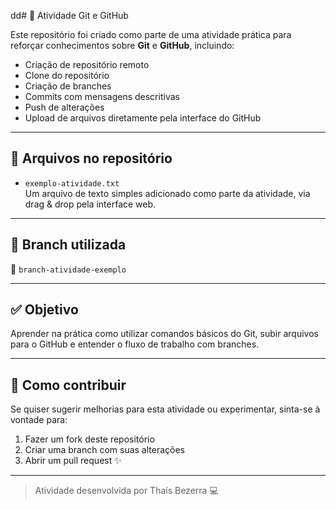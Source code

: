 dd# 🧪 Atividade Git e GitHub

Este repositório foi criado como parte de uma atividade prática para reforçar conhecimentos sobre **Git** e **GitHub**, incluindo:

- Criação de repositório remoto
- Clone do repositório
- Criação de branches
- Commits com mensagens descritivas
- Push de alterações
- Upload de arquivos diretamente pela interface do GitHub

---

## 📂 Arquivos no repositório

- `exemplo-atividade.txt`  
  Um arquivo de texto simples adicionado como parte da atividade, via drag & drop pela interface web.

---

## 🌱 Branch utilizada

📌 `branch-atividade-exemplo`

---

## ✅ Objetivo

Aprender na prática como utilizar comandos básicos do Git, subir arquivos para o GitHub e entender o fluxo de trabalho com branches.

---

## 🚀 Como contribuir

Se quiser sugerir melhorias para esta atividade ou experimentar, sinta-se à vontade para:

1. Fazer um fork deste repositório
2. Criar uma branch com suas alterações
3. Abrir um pull request ✨

---

> Atividade desenvolvida por Thaís Bezerra 💻
